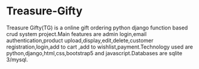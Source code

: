 # Treasure-Gifty
Treasure Gifty(TG) is a online gift ordering python django function based crud system project.Main features are admin login,email authentication,product upload,display,edit,delete,customer registration,login,add to cart ,add to wishlist,payment.Technology used are python,django,html,css,bootstrap5 and javascript.Databases are sqlite 3/mysql.
